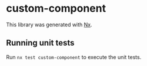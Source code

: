 # custom-component

This library was generated with [Nx](https://nx.dev).

## Running unit tests

Run `nx test custom-component` to execute the unit tests.
